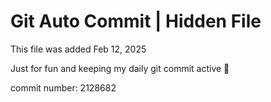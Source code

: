 # Git Auto Commit | Hidden File

This file was added Feb 12, 2025

Just for fun and keeping my daily git commit active 🤪

commit number: 2128682
